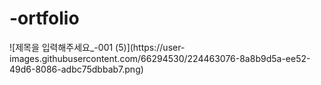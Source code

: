 # -ortfolio

<Tutorial>
  ![제목을 입력해주세요_-001 (5)](https://user-images.githubusercontent.com/66294530/224463076-8a8b9d5a-ee52-49d6-8086-adbc75dbbab7.png)
